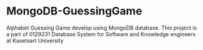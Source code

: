 # MongoDB-GuessingGame
Alphabet Guessing Game develop using MongoDB database. This project is a part of 0129231 Database System for Software and Knowledge engineers at Kasetsart University

